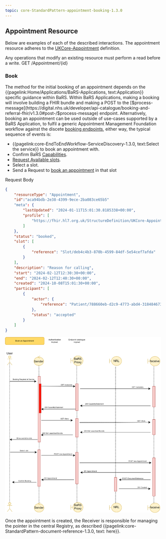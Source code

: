 ```yaml
---
topic: core-StandardPattern-appointment-booking-1.3.0
---
```


## Appointment Resource

Below are examples of each of the described interactions. The appointment resource adheres to the [UKCore-Appointment](https://simplifier.net/HL7FHIRUKCoreR4/UKCore-Appointment) definition.

Any operations that modify an existing resource must perform a read before a write.  GET /Appointment/\{id\}

### Book
The method for the initial booking of an appointment depends on the {{pagelink:Home/Applications/BaRS-Applications, text:Application}} specific guidance within BaRS. Within BaRS Applications, making a booking will involve building a FHIR bundle and making a POST to the [$process-message](https://digital.nhs.uk/developer/api-catalogue/booking-and-referral-fhir/v1.3.0#post-/$process-message) endpoint. Alternatively, booking an appointment can be used outside of use-cases supported by a BaRS Application, to fulfil a generic Appointment Management Foundation workflow against the discete [booking endpoints](https://digital.nhs.uk/developer/api-catalogue/booking-and-referral-fhir/v1.3.0#post-/Appointment), either way, the typical sequence of events is:

* {{pagelink:core-EndToEndWorkflow-ServiceDiscovery-1.3.0, text:Select the service}} to book an appointment with. 
* Confirm BaRS [Capabilities](https://digital.nhs.uk/developer/api-catalogue/booking-and-referral-fhir/v1.3.0#get-/metadata).
* [Request Available slots](https://digital.nhs.uk/developer/api-catalogue/booking-and-referral-fhir/v1.3.0#get-/Slot).
* Select a slot.
* Send a Request to [book an appointment](https://digital.nhs.uk/developer/api-catalogue/booking-and-referral-fhir/v1.3.0#post-/Appointment) in that slot

Request Body

```json
{
	"resourceType": "Appointment",
    "id":"aca94bdb-2e38-4399-9ece-2ba083ce65b5"
	"meta": {
		"lastUpdated": "2024-01-11T15:01:30.8185338+00:00",
		"profile": [
			"https://fhir.hl7.org.uk/StructureDefinition/UKCore-Appointment"
		]
	},
	"status": "booked",
    "slot": [
        {
            "reference": "Slot/deb4c4b3-870b-4599-84df-5e54cef7afda"
        }
    ],
	"description": "Reason for calling",
	"start": "2024-02-12T12:30:30+00:00",
	"end": "2024-02-12T12:40:30+00:00",
	"created": "2024-10-08T15:01:30+00:00",
	"participant": [
		{
			"actor": {
				"reference": "Patient/788660eb-d2c9-4773-abd4-318484673fb2"
			},
			"status": "accepted"
		}
	]
}
```

<img src="https://raw.githubusercontent.com/NHSDigital/NHSDigital-FHIR-BookingAndReferrals/main/BaRS-Images/SequenceDiagrams/BaRS_Foundation_Book.drawio.svg" ></img>

Once the appointment is created, the Receiver is responsible for managing the pointer in the central Registry, as described {{pagelink:core-StandardPattern-document-reference-1.3.0, text: here}}.


